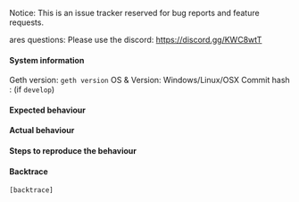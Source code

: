 Notice: This is an issue tracker reserved for bug reports and feature requests.

ares questions: Please use the discord: https://discord.gg/KWC8wtT

#### System information

Geth version: `geth version`
OS & Version: Windows/Linux/OSX
Commit hash : (if `develop`)

#### Expected behaviour


#### Actual behaviour


#### Steps to reproduce the behaviour


#### Backtrace

````
[backtrace]
````
